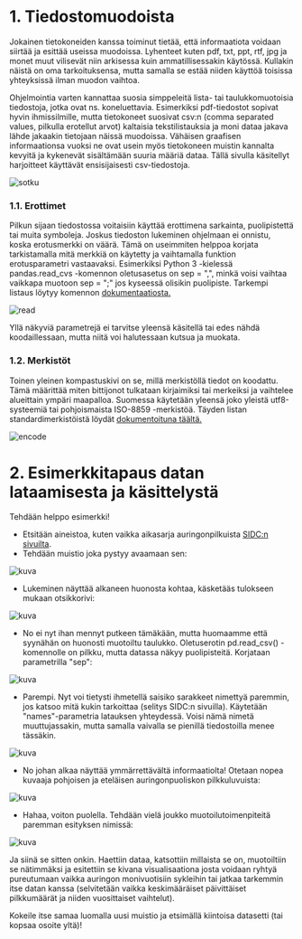 # 1. Tiedostomuodoista

Jokainen tietokoneiden kanssa toiminut tietää, että informaatiota voidaan siirtää ja esittää useissa muodoissa. Lyhenteet kuten pdf, txt, ppt, rtf, jpg ja monet muut vilisevät niin arkisessa kuin ammatillisessakin käytössä. Kullakin näistä on oma tarkoituksensa, mutta samalla se estää niiden käyttöä toisissa yhteyksissä ilman muodon vaihtoa.

Ohjelmointia varten kannattaa suosia simppeleitä lista- tai taulukkomuotoisia tiedostoja, jotka ovat ns. koneluettavia. Esimerkiksi pdf-tiedostot sopivat hyvin ihmissilmille, mutta tietokoneet suosivat csv:n (comma separated values, pilkulla erotellut arvot) kaltaisia tekstilistauksia ja moni dataa jakava lähde jakaakin tietojaan näissä muodoissa. Vähäisen graafisen informaationsa vuoksi ne ovat usein myös tietokoneen muistin kannalta kevyitä ja kykenevät sisältämään suuria määriä dataa. Tällä sivulla käsitellyt harjoitteet käyttävät ensisijaisesti csv-tiedostoja.

![sotku](../../assets/img/csvMess.png)

### 1.1. Erottimet

Pilkun sijaan tiedostossa voitaisiin käyttää erottimena sarkainta, puolipistettä tai muita symboleja. Joskus tiedoston lukeminen ohjelmaan ei onnistu, koska erotusmerkki on väärä. Tämä on useimmiten helppoa korjata tarkistamalla mitä merkkiä on käytetty ja vaihtamalla funktion erotusparametri vastaavaksi. Esimerkiksi Python 3 -kielessä pandas.read_cvs -komennon oletusasetus on sep = ",", minkä voisi vaihtaa vaikkapa muotoon sep = ";" jos kyseessä olisikin puolipiste. Tarkempi listaus löytyy komennon [dokumentaatiosta.](https://pandas.pydata.org/pandas-docs/stable/reference/api/pandas.read_csv.html)

![read](../../assets/img/csvRead.png)

Yllä näkyviä parametrejä ei tarvitse yleensä käsitellä tai edes nähdä koodaillessaan, mutta niitä voi halutessaan kutsua ja muokata.

### 1.2. Merkistöt

Toinen yleinen kompastuskivi on se, millä merkistöllä tiedot on koodattu. Tämä määrittää miten bittijonot tulkataan kirjaimiksi tai merkeiksi ja vaihtelee alueittain ympäri maapalloa. Suomessa käytetään yleensä joko yleistä utf8-systeemiä tai pohjoismaista ISO-8859 -merkistöä. Täyden listan standardimerkistöistä löydät [dokumentoituna täältä.](https://docs.python.org/3/library/codecs.html#standard-encodings)

![encode](../../assets/img/csvEncode.png)


<!-- #region -->

# 2. Esimerkkitapaus datan lataamisesta ja käsittelystä


Tehdään helppo esimerkki!

- Etsitään aineistoa, kuten vaikka aikasarja auringonpilkuista [SIDC:n sivuilta](http://sidc.oma.be/silso/datafiles).
- Tehdään muistio joka pystyy avaamaan sen:

![kuva](../../assets/img/aurinko1.png)

- Lukeminen näyttää alkaneen huonosta kohtaa, käsketääs tulokseen mukaan otsikkorivi:

![kuva](../../assets/img/aurinko2.png)

- No ei nyt ihan mennyt putkeen tämäkään, mutta huomaamme että syynähän on huonosti muotoiltu taulukko. Oletuserotin pd.read_csv() -komennolle on pilkku, mutta datassa näkyy puolipisteitä. Korjataan parametrilla "sep":

![kuva](../../assets/img/aurinko3.png)

- Parempi. Nyt voi tietysti ihmetellä saisiko sarakkeet nimettyä paremmin, jos katsoo mitä kukin tarkoittaa (selitys SIDC:n sivuilla). Käytetään "names"-parametria latauksen yhteydessä. Voisi nämä nimetä muuttujassakin, mutta samalla vaivalla se pienillä tiedostoilla menee tässäkin.

![kuva](../../assets/img/aurinko4.png)

- No johan alkaa näyttää ymmärrettävältä informaatiolta! Otetaan nopea kuvaaja pohjoisen ja eteläisen auringonpuoliskon pilkkuluvuista:

![kuva](../../assets/img/aurinko5.png)

- Hahaa, voiton puolella. Tehdään vielä joukko muotoilutoimenpiteitä paremman esityksen nimissä:

![kuva](../../assets/img/aurinko6.png)

Ja siinä se sitten onkin. Haettiin dataa, katsottiin millaista se on, muotoiltiin se nätimmäksi ja esitettiin se kivana visualisaationa josta voidaan ryhtyä pureutumaan vaikka auringon monivuotisiin sykleihin tai jatkaa tarkemmin itse datan kanssa (selvitetään vaikka keskimääräiset päivittäiset pilkkumäärät ja niiden vuosittaiset vaihtelut).

Kokeile itse samaa luomalla uusi muistio ja etsimällä kiintoisa datasetti (tai kopsaa osoite yltä)!
<!-- #endregion -->

```python

```
